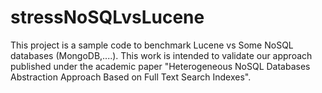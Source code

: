 # stressNoSQLvsLucene

This project is a sample code to benchmark Lucene vs Some NoSQL databases (MongoDB,....). This work is intended to validate our approach published under the academic paper "Heterogeneous NoSQL Databases Abstraction Approach Based on Full Text Search Indexes".
